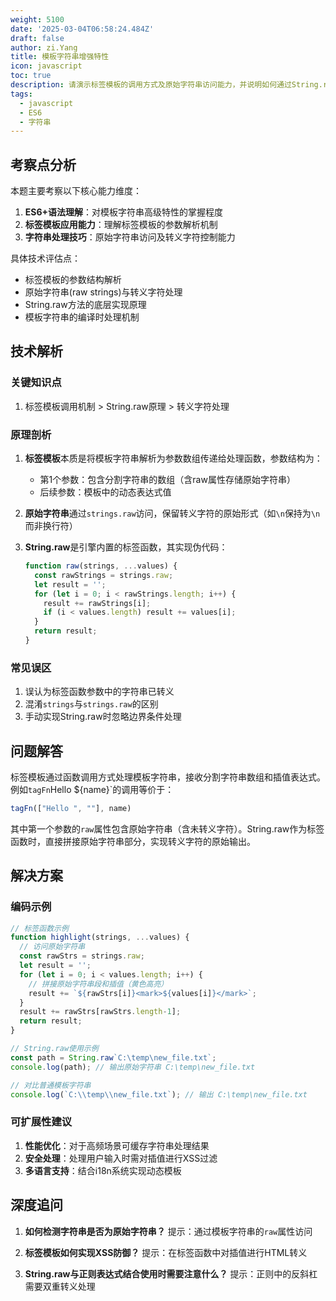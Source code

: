 ```yaml
---
weight: 5100
date: '2025-03-04T06:58:24.484Z'
draft: false
author: zi.Yang
title: 模板字符串增强特性
icon: javascript
toc: true
description: 请演示标签模板的调用方式及原始字符串访问能力，并说明如何通过String.raw实现转义字符的原始输出。
tags:
  - javascript
  - ES6
  - 字符串
---
```


## 考察点分析

本题主要考察以下核心能力维度：
1. **ES6+语法理解**：对模板字符串高级特性的掌握程度
2. **标签模板应用能力**：理解标签模板的参数解析机制
3. **字符串处理技巧**：原始字符串访问及转义字符控制能力

具体技术评估点：
- 标签模板的参数结构解析
- 原始字符串(raw strings)与转义字符处理
- String.raw方法的底层实现原理
- 模板字符串的编译时处理机制

## 技术解析

### 关键知识点
1. 标签模板调用机制 > String.raw原理 > 转义字符处理

### 原理剖析
1. **标签模板**本质是将模板字符串解析为参数数组传递给处理函数，参数结构为：
   - 第1个参数：包含分割字符串的数组（含raw属性存储原始字符串）
   - 后续参数：模板中的动态表达式值

2. **原始字符串**通过`strings.raw`访问，保留转义字符的原始形式（如`\n`保持为`\n`而非换行符）

3. **String.raw**是引擎内置的标签函数，其实现伪代码：
   ```javascript
   function raw(strings, ...values) {
     const rawStrings = strings.raw;
     let result = '';
     for (let i = 0; i < rawStrings.length; i++) {
       result += rawStrings[i];
       if (i < values.length) result += values[i];
     }
     return result;
   }
   ```

### 常见误区
1. 误认为标签函数参数中的字符串已转义
2. 混淆`strings`与`strings.raw`的区别
3. 手动实现String.raw时忽略边界条件处理

## 问题解答

标签模板通过函数调用方式处理模板字符串，接收分割字符串数组和插值表达式。例如`tagFn`Hello ${name}`的调用等价于：
```javascript
tagFn(["Hello ", ""], name)
```
其中第一个参数的`raw`属性包含原始字符串（含未转义字符）。String.raw作为标签函数时，直接拼接原始字符串部分，实现转义字符的原始输出。

## 解决方案

### 编码示例
```javascript
// 标签函数示例
function highlight(strings, ...values) {
  // 访问原始字符串
  const rawStrs = strings.raw; 
  let result = '';
  for (let i = 0; i < values.length; i++) {
    // 拼接原始字符串段和插值（黄色高亮）
    result += `${rawStrs[i]}<mark>${values[i]}</mark>`;
  }
  result += rawStrs[rawStrs.length-1];
  return result;
}

// String.raw使用示例
const path = String.raw`C:\temp\new_file.txt`;
console.log(path); // 输出原始字符串 C:\temp\new_file.txt

// 对比普通模板字符串
console.log(`C:\\temp\\new_file.txt`); // 输出 C:\temp\new_file.txt
```

### 可扩展性建议
1. **性能优化**：对于高频场景可缓存字符串处理结果
2. **安全处理**：处理用户输入时需对插值进行XSS过滤
3. **多语言支持**：结合i18n系统实现动态模板

## 深度追问

1. **如何检测字符串是否为原始字符串？**
   提示：通过模板字符串的`raw`属性访问

2. **标签模板如何实现XSS防御？**
   提示：在标签函数中对插值进行HTML转义

3. **String.raw与正则表达式结合使用时需要注意什么？**
   提示：正则中的反斜杠需要双重转义处理